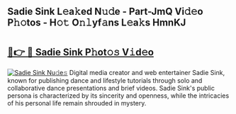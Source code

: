 ## Sadie Sink L𝚎a𝚔ed N𝚞𝚍e - Part-JmQ Vi𝚍𝚎o P𝚑𝚘tos - H𝚘𝚝 O𝚗𝚕yf𝚊ns L𝚎a𝚔s HmnKJ

# <h2><a href="http://kfccgu.oniu.top/?m=Sadie+Sink">🔗👉 🔴 Sadie Sink P𝚑ot𝚘𝚜 V𝚒d𝚎o</a></h2>

[![Sadie Sink Nu𝚍e𝚜](https://i.imgur.com/0qMVB7G.gif)](http://kfccgu.oniu.top/?m=Sadie+Sink)
Digital media creator and web entertainer Sadie Sink, known for publishing dance and lifestyle tutorials through solo and collaborative dance presentations and brief videos. Sadie Sink's public persona is characterized by its sincerity and openness, while the intricacies of his personal life remain shrouded in mystery.  
